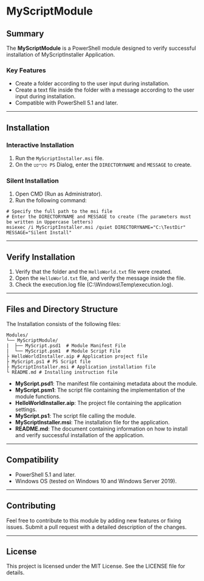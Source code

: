 # MyScriptModule

## Summary
The **MyScriptModule** is a PowerShell module designed to verify successful installation of MyScriptInstaller Application.

### Key Features
- Create a folder according to the user input during installation.
- Create a text file inside the folder with a message according to the user input during installation.
- Compatible with PowerShell 5.1 and later.

---

## Installation

### Interactive Installation
1. Run the `MyScriptInstaller.msi` file.
2. On the `סקריפט PS` Dialog, enter the `DIRECTORYNAME` and `MESSAGE` to create.

### Silent Installation
1. Open CMD (Run as Administrator).
2. Run the following command:
```
# Specify the full path to the msi file
# Enter the DIRECTORYNAME and MESSAGE to create (The parameters must be written in Uppercase letters)
msiexec /i MyScriptInstaller.msi /quiet DIRECTORYNAME="C:\TestDir" MESSAGE="Silent Install"
```
---

## Verify Installation

1. Verify that the folder and the `HelloWorld.txt` file were created.
2. Open the `HelloWorld.txt` file, and verify the message inside the file.
3. Check the execution.log file (C:\Windows\Temp\execution.log).
---

## Files and Directory Structure

The Installation consists of the following files:

```
Modules/
└── MyScriptModule/
|  ├── MyScript.psd1  # Module Manifest File
|  └── MyScript.psm1  # Module Script File
├ HelloWorldInstaller.aip # Application project file
├ MyScript.ps1 # PS Script file
├ MyScriptInstaller.msi # Application installation file
└ README.md # Installing instruction file
```

- **MyScript.psd1**: The manifest file containing metadata about the module.
- **MyScript.psm1**: The script file containing the implementation of the module functions.
- **HelloWorldInstaller.aip**: The project file containing the application settings.
- **MyScript.ps1**: The script file calling the module.
- **MyScriptInstaller.msi**: The installation file for the application.
- **README.md**: The document containing information on how to install and verify successful installation of the application.

---

## Compatibility
- PowerShell 5.1 and later.
- Windows OS (tested on Windows 10 and Windows Server 2019).

---

## Contributing
Feel free to contribute to this module by adding new features or fixing issues. Submit a pull request with a detailed description of the changes.

---

## License
This project is licensed under the MIT License. See the LICENSE file for details.

